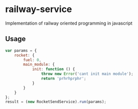 # railway-service
Implementation of railway oriented programming in javascript

## Usage
```js
var params = {
    rocket: {
        fuel: 0,
        main_module: {
            init: function () {
                throw new Error('cant init main module');
                return 'prhrhprphr';
            }
        }
    }
};
result = (new RocketSendService).run(params); 
```
